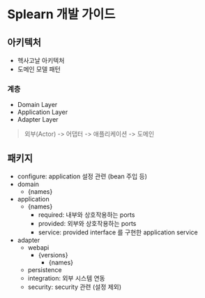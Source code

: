 # Splearn 개발 가이드

## 아키텍처
- 헥사고날 아키텍처
- 도메인 모델 패턴


### 계층
- Domain Layer
- Application Layer
- Adapter Layer

> 외부(Actor) -> 어댑터 -> 애플리케이션 -> 도메인


## 패키지
- configure: application 설정 관련 (bean 주입 등)
- domain
  - {names}
- application
  - {names}
    - required: 내부와 상호작용하는 ports
    - provided: 외부와 상호작용하는 ports
    - service: provided interface 를 구현한 application service
- adapter
  - webapi
    - {versions}
      - {names}
  - persistence
  - integration: 외부 시스템 연동
  - security: security 관련 (설정 제외)


